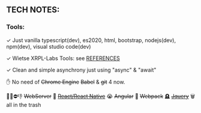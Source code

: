 
## TECH NOTES:


### Tools:

 ✓ Just vanilla typescript(dev), es2020, html, bootstrap, nodejs(dev), npm(dev), visual studio code(dev)<br/>

 ✓ Wietse XRPL-Labs Tools: see [REFERENCES](https://github.com/f1f47a23/AWESOME/blob/main/README.md)<br/>

 ✓ Clean and simple asynchrony just using "async" & "await" <br/>

 ✋ No need of ~~Chrome Engine~~  ~~Babel~~ & ~~git~~ 4 now.<br/>

 🚫❌⛔👎 ~~WebServer~~   💩 [~~React/React Native~~](reactjs-idea.md)   😭 ~~Angular~~   🦴  ~~Webpack~~   🪦 [~~Jquery~~](https://thelicato.medium.com/jquery-is-useless-in-2022-65f5bab3177) 🗑️ all in the trash<br/>
 
 
 


